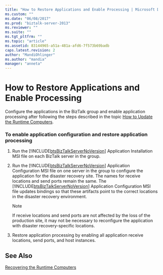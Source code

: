 ```yaml
---
title: "How to Restore Applications and Enable Processing | Microsoft Docs"
ms.custom: ""
ms.date: "06/08/2017"
ms.prod: "biztalk-server-2013"
ms.reviewer: ""
ms.suite: ""
ms.tgt_pltfrm: ""
ms.topic: "article"
ms.assetid: 83144965-a51a-481a-afd6-7f573b69badb
caps.latest.revision: 2
author: "MandiOhlinger"
ms.author: "mandia"
manager: "anneta"
---
```

# How to Restore Applications and Enable Processing
Configure the applications in the BizTalk group and enable application processing after following the steps described in the topic [How to Update the Runtime Computers](../technical-guides/how-to-update-the-runtime-computers.md).  
  
### To enable application configuration and restore application processing  
  
1.  Run the [!INCLUDE[btsBizTalkServerNoVersion](../includes/btsbiztalkservernoversion-md.md)] Application Installation MSI file on each BizTalk server in the group.  
  
2.  Run the [!INCLUDE[btsBizTalkServerNoVersion](../includes/btsbiztalkservernoversion-md.md)] Application Configuration MSI file on one server in the group to configure the application for the disaster recovery site. The names for receive locations and send ports remain the same. The [!INCLUDE[btsBizTalkServerNoVersion](../includes/btsbiztalkservernoversion-md.md)] Application Configuration MSI file updates bindings so that these artifacts point to the correct locations in the disaster recovery environment.  
  
    > [!NOTE]  
    >  If receive locations and send ports are not affected by the loss of the production site, it may not be necessary to reconfigure the application with disaster recovery-specific locations.  
  
3.  Restore application processing by enabling all application receive locations, send ports, and host instances.  
  
## See Also  
 [Recovering the Runtime Computers](../technical-guides/recovering-the-runtime-computers.md)